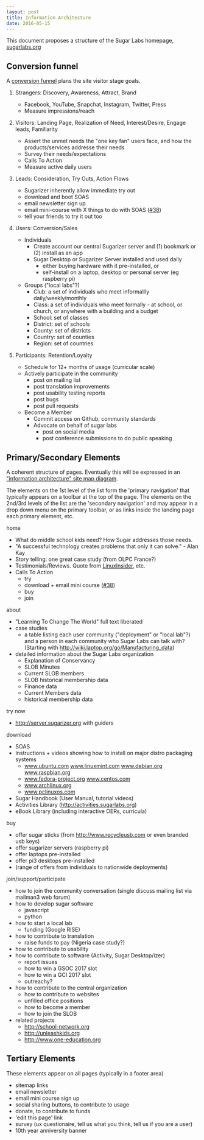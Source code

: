 ```yaml
---
layout: post
title: Information Architecture
date: 2016-05-15
---
```


This document proposes a structure of the Sugar Labs homepage, [sugarlabs.org](http://www.sugarlabs.org)

## Conversion funnel 

A [conversion funnel](https://www.google.com/search?q=conversion+funnel&tbm=isch) plans the site visitor stage goals.

1. Strangers: Discovery, Awareness, Attract, Brand
    * Facebook, YouTube, Snapchat, Instagram, Twitter, Press
    * Measure impressions/reach

2. Visitors: Landing Page, Realization of Need, Interest/Desire, Engage leads, Familiarity
    * Assert the unmet needs the "one key fan" users face, and how the products/services addresse their needs
    * Survey their needs/expectations
    * Calls To Action
    * Measure active daily users

3. Leads: Consideration, Try Outs, Action Flows
    * Sugarizer inherently allow immediate try out
    * download and boot SOAS
    * email newsletter sign up
    * email mini-course with X things to do with SOAS ([#38](https://github.com/sugarlabs/www-sugarlabs/issues/38))
    * tell your friends to try it out too

4. Users: Conversion/Sales
    * Individuals
       * Create account our central Sugarizer server and (1) bookmark or (2) install as an app 
       * Sugar Desktop or Sugarizer Server installed and used daily
          * either buying hardware with it pre-installed, or 
          * self-install on a laptop, desktop or personal server (eg raspberry pi)
    * Groups ("local labs"?)
       * Club: a set of individuals who meet informallly daily/weekly/monthly
       * Class: a set of individuals who meet formally - at school, or church, or anywhere with a building and a budget
       * School: set of classes
       * District: set of schools
       * County: set of districts
       * Country: set of counties
       * Region: set of countries

5. Participants: Retention/Loyalty
    * Schedule for 12+ months of usage (curricular scale)    
    * Actively participate in the community
      * post on mailing list
      * post translation improvements
      * post usability testing reports
      * post bugs
      * post pull requests
    * Become a Member
      * Commit access on Github, community standards
      * Advocate on behalf of sugar labs
        * post on social media
        * post conference submissions to do public speaking

## Primary/Secondary Elements

A coherent structure of pages. 
Eventually this will be expressed in an ["information architecture" site map diagram](https://www.google.com/search?q=information+architecture+web+design&tbm=isch).

The elements on the 1st level of the list form the 'primary navigation' that typically appears on a toolbar at the top of the page. 
The elements on the 2nd/3rd levels of the list are the 'secondary navigation' and may appear in a drop down menu on the primary toolbar, or as links inside the landing page each primary element, etc.

home
* What do middle school kids need? How Sugar addresses those needs.
* "A successful technology creates problems that only it can solve." - Alan Kay
* Story telling: one great case study (from OLPC France?)
* Testimonials/Reviews. Quote from [LinuxInsider](http://www.linuxinsider.com/story/Fedora-Based-Sugar-on-a-Stick-Is-One-Sweet-Desktop-83446.html), etc.
* Calls To Action
   * try
   * download + email mini course ([#38](https://github.com/sugarlabs/www-sugarlabs/issues/38))
   * buy
   * join

about
* "Learning To Change The World" full text liberated
* case studies
   * a table listing each user community ("deployment" or "local lab"?) and a person in each community who Sugar Labs can talk with? (Starting with http://wiki.laptop.org/go/Manufacturing_data)
* detailed information about the Sugar Labs organization
   * Explanation of Conservancy
   * SLOB Minutes
   * Current SLOB members
   * SLOB historical membership data
   * Finance data
   * Current Members data
   * historical membership data

try now
* http://server.sugarizer.org with guiders

download
* SOAS
* Instructions + videos showing how to install on major distro packaging systems
   * www.ubuntu.com www.linuxmint.com www.debian.org www.raspbian.org
   * www.fedora-project.org www.centos.com
   * www.archlinux.org
   * www.pclinuxos.com
* Sugar Handbook (User Manual, tutorial videos)
* Activities Library (http://activities.sugarlabs.org)
* eBook Library (including interactive OERs, curricula)

buy
* offer sugar sticks (from http://www.recycleusb.com or even branded usb keys) 
* offer sugarizer servers (raspberry pi)
* offer laptops pre-installed
* offer pi3 desktops pre-installed
* (range of offers from individuals to nationwide deployments)

join/support/participate
* how to join the community conversation (single discuss mailing list via mailman3 web forum)
* how to develop sugar software
  * javascript
  * python
* how to start a local lab
  * funding (Google RISE)
* how to contribute to translation
  * raise funds to pay (Nigeria case study?)
* how to contribute to usability
* how to contribute to software (Activity, Sugar Desktop/izer)
   * report issues 
   * how to win a GSOC 2017 slot
   * how to win a GCI 2017 slot
   * outreachy?
* how to contribute to the central organization
   * how to contribute to websites
   * unfilled office positions
   * how to become a member
   * how to join the SLOB
* related projects
   * http://school-network.org
   * http://unleashkids.org
   * http://www.one-education.org

## Tertiary Elements 

These elements appear on all pages (typically in a footer area)

* sitemap links
* email newsletter
* email mini course sign up
* social sharing buttons, to contribute to usage
* donate, to contribute to funds
* 'edit this page' link
* survey (ux questionaire, tell us what you think, tell us if you are a user)
* 10th year anniversity banner
